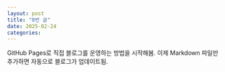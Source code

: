 ```yaml
---
layout: post
title: "0번 글"
date: 2025-02-24
categories: 
---
```


GitHub Pages로 직접 블로그를 운영하는 방법을 시작해봄.
이제 Markdown 파일만 추가하면 자동으로 블로그가 업데이트됨.
